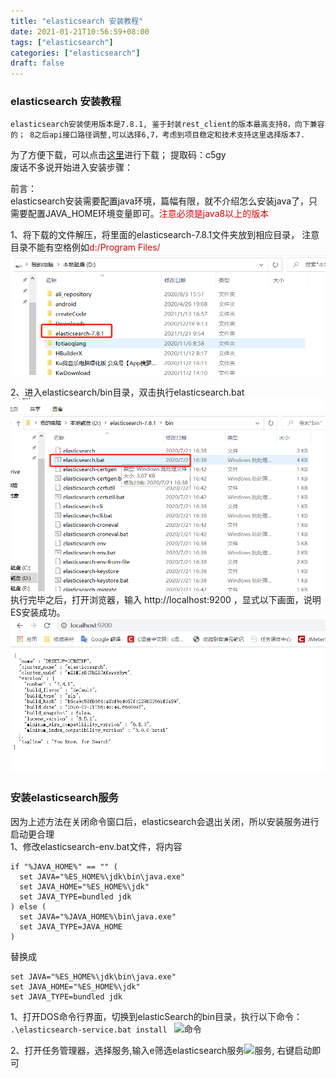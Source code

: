 ```yaml
---
title: "elasticsearch 安装教程"
date: 2021-01-21T10:56:59+08:00
tags: ["elasticsearch"]
categories: ["elasticsearch"]
draft: false
---
```

### elasticsearch 安装教程

    elasticsearch安装使用版本是7.8.1, 鉴于封装rest_client的版本最高支持8，向下兼容的； 8之后api接口路径调整,可以选择6,7，考虑到项目稳定和技术支持这里选择版本7.

为了方便下载，可以点击[这里](https://pan.baidu.com/s/1auq9JPJmT3x_yQD0TANgsw)进行下载； 提取码：c5gy  
废话不多说开始进入安装步骤：


前言：  
elasticsearch安装需要配置java环境，篇幅有限，就不介绍怎么安装java了，只需要配置JAVA_HOME环境变量即可。<font color="#dd0000">注意必须是java8以上的版本</font>


1、将下载的文件解压，将里面的elasticsearch-7.8.1文件夹放到相应目录， 注意目录不能有空格例如<font color="#dd0000">d:/Program Files/</font>  ![文件](/blog/images/elasticsearch/esset-1.png)

2、进入elasticsearch/bin目录，双击执行elasticsearch.bat![命令](/blog/images/elasticsearch/esset-2.png)
执行完毕之后，打开浏览器，输入 http://localhost:9200 ，显式以下画面，说明ES安装成功。
![命令](/blog/images/elasticsearch/esset-3.png)


### 安装elasticsearch服务
因为上述方法在关闭命令窗口后，elasticsearch会退出关闭，所以安装服务进行启动更合理  
1、修改elasticsearch-env.bat文件，将内容
```
if "%JAVA_HOME%" == "" (
  set JAVA="%ES_HOME%\jdk\bin\java.exe"
  set JAVA_HOME="%ES_HOME%\jdk"
  set JAVA_TYPE=bundled jdk
) else (
  set JAVA="%JAVA_HOME%\bin\java.exe"
  set JAVA_TYPE=JAVA_HOME
)
```
替换成
``` 
set JAVA="%ES_HOME%\jdk\bin\java.exe"
set JAVA_HOME="%ES_HOME%\jdk"
set JAVA_TYPE=bundled jdk
```

1、打开DOS命令行界面，切换到elasticSearch的bin目录，执行以下命令：  
```.\elasticsearch-service.bat install ```  ![命令](/blog/images/elasticsearch/esset-4.png)

2、打开任务管理器，选择服务,输入e筛选elasticsearch服务![服务](/blog/images/elasticsearch/esset-5.png), 右键启动即可


